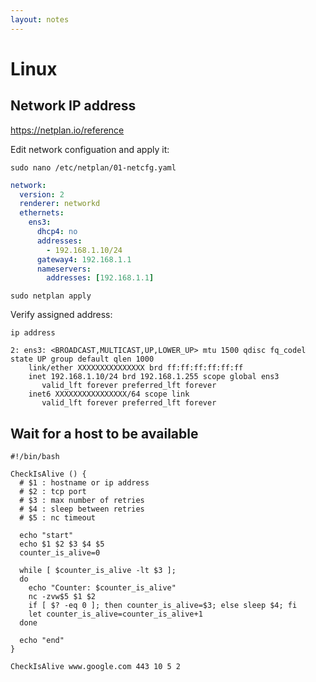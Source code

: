 ```yaml
---
layout: notes
---
```


# Linux

## Network IP address

https://netplan.io/reference

Edit network configuation and apply it:

```shell
sudo nano /etc/netplan/01-netcfg.yaml
```

```yaml
network:
  version: 2
  renderer: networkd
  ethernets:
    ens3:
      dhcp4: no
      addresses:
        - 192.168.1.10/24
      gateway4: 192.168.1.1
      nameservers:
        addresses: [192.168.1.1]
```

```shell
sudo netplan apply
```

Verify assigned address:

```shell
ip address
```
```shell
2: ens3: <BROADCAST,MULTICAST,UP,LOWER_UP> mtu 1500 qdisc fq_codel state UP group default qlen 1000
    link/ether XXXXXXXXXXXXXXX brd ff:ff:ff:ff:ff:ff
    inet 192.168.1.10/24 brd 192.168.1.255 scope global ens3
       valid_lft forever preferred_lft forever
    inet6 XXXXXXXXXXXXXXXX/64 scope link
       valid_lft forever preferred_lft forever
```

## Wait for a host to be available

```shell
#!/bin/bash

CheckIsAlive () {
  # $1 : hostname or ip address
  # $2 : tcp port
  # $3 : max number of retries
  # $4 : sleep between retries
  # $5 : nc timeout

  echo "start"
  echo $1 $2 $3 $4 $5
  counter_is_alive=0

  while [ $counter_is_alive -lt $3 ];
  do
    echo "Counter: $counter_is_alive"
    nc -zvw$5 $1 $2
    if [ $? -eq 0 ]; then counter_is_alive=$3; else sleep $4; fi
    let counter_is_alive=counter_is_alive+1
  done

  echo "end"
}

CheckIsAlive www.google.com 443 10 5 2
```